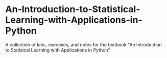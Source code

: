 # An-Introduction-to-Statistical-Learning-with-Applications-in-Python
A collection of labs, exercises, and notes for the textbook "An Introduction to Statisical Learning with Applications in Python"
